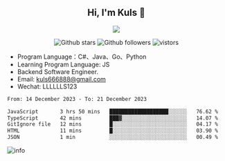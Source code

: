 <h2 align="center"> Hi, I'm Kuls 👋 </h2>
<p align="center">
    <p align="center">
        <img src=" https://avatars.githubusercontent.com/u/42165104?s=460&u=5c7fbf0bce7d4b38a15a44676e6f64b529e47598&v=4"/>
    </p>
    <p align="center">
      <img src="https://img.shields.io/github/stars/hellokuls?style=social" alt="Github stars" />
      <img src="https://img.shields.io/github/followers/hellokuls?style=social" alt="Github followers" />
      <img src="https://visitor-badge.glitch.me/badge?page_id=hellokuls.readme" alt="vistors" />
    </p>
</p>

- Program Language：C#、Java、Go、Python
- Learning Program Language: JS
- Backend Software Engineer.
- Email: kuls666888@gmail.com
- Wechat: LLLLLLS123

<!--START_SECTION:waka-->

```txt
From: 14 December 2023 - To: 21 December 2023

JavaScript       3 hrs 50 mins   ███████████████████░░░░░░   76.62 %
TypeScript       42 mins         ███▓░░░░░░░░░░░░░░░░░░░░░   14.07 %
GitIgnore file   12 mins         █░░░░░░░░░░░░░░░░░░░░░░░░   04.17 %
HTML             11 mins         █░░░░░░░░░░░░░░░░░░░░░░░░   03.90 %
JSON             1 min           ░░░░░░░░░░░░░░░░░░░░░░░░░   00.49 %
```

<!--END_SECTION:waka-->

![info](https://github-readme-stats.vercel.app/api?username=hellokuls&show_icons=true&count_private=true&hide=prs&theme=default_repocard)


